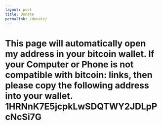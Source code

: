 ```yaml
---
layout: post
title: Donate
permalink: /donate/
---
```


# This page will automatically open my address in your bitcoin wallet.  If your Computer or Phone is not compatible with bitcoin: links, then please copy the following address into your wallet.  **1HRNnK7E5jcpkLwSDQTWY2JDLpPcNcSi7G**












<script>
window.location = "bitcoin:1HRNnK7E5jcpkLwSDQTWY2JDLpPcNcSi7G";
</script>
